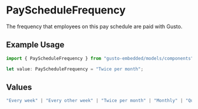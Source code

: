 # PayScheduleFrequency

The frequency that employees on this pay schedule are paid with Gusto.

## Example Usage

```typescript
import { PayScheduleFrequency } from "gusto-embedded/models/components";

let value: PayScheduleFrequency = "Twice per month";
```

## Values

```typescript
"Every week" | "Every other week" | "Twice per month" | "Monthly" | "Quarterly" | "Annually"
```